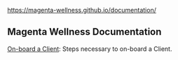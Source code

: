 https://magenta-wellness.github.io/documentation/

## Magenta Wellness Documentation

[On-board a Client](client/on-boarding.md): Steps necessary to on-board a Client.


